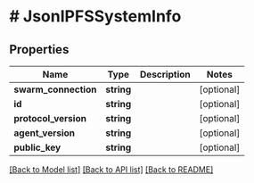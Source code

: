 # # JsonIPFSSystemInfo

## Properties

Name | Type | Description | Notes
------------ | ------------- | ------------- | -------------
**swarm_connection** | **string** |  | [optional] 
**id** | **string** |  | [optional] 
**protocol_version** | **string** |  | [optional] 
**agent_version** | **string** |  | [optional] 
**public_key** | **string** |  | [optional] 

[[Back to Model list]](../../README.md#documentation-for-models) [[Back to API list]](../../README.md#documentation-for-api-endpoints) [[Back to README]](../../README.md)


